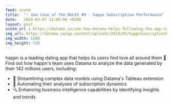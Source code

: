 ```yaml
---
feed: ucotm
title:  "💡 Use Case of the Month #9 - happn Subscription Performance"
date:   2024-03-07 12:00:00 +0200
layout: post
ucotm_url : https://datama.io/see-how-datama-helps-following-the-app-subscription-kpis/
img_url: https://datama.io/wp-content/uploads/2024/03/happnSuscriptionPerformance.png
img_width: 1280
img_height: 720
---
```



happn is a leading dating app that helps its users find love all around them 💓 Find out how happn's team uses Datama to analyze the data generated by their 142 millions users, including:

* 🚀 Streamlining complex data models using Datama's Tableau extension
* 🔄 Automating their analyses of subscription dynamics
* 🔍 Enhancing business intelligence capabilities by identifying insights and trends